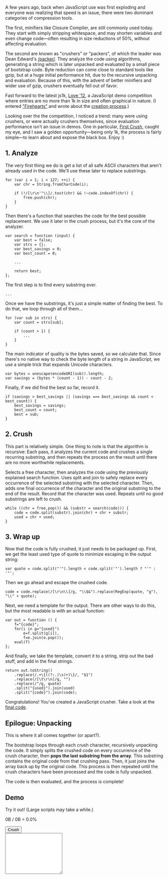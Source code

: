 A few years ago, back when JavaScript use was first exploding and everyone was realizing that speed is an issue, there were two dominant categories of compression tools.

The first, minifiers like Closure Compiler, are still commonly used today. They start with simply stripping whitespace, and may shorten variables and even change code—often resulting in size reductions of 50%, without affecting evaluation.

The second are known as "crushers" or "packers", of which the leader was Dean Edward's [/packer/](http://dean.edwards.name/packer/). They analyze the code using algorithms, generating a string which is later unpacked and evaluated by a small piece of bootstrap code. Byte reduction can come close to standard tools like gzip, but at a huge initial performance hit, due to the recursive unpacking and evaluation. Because of this, with the advent of better minifiers and wider use of gzip, crushers eventually fell out of favor.

Fast forward to the latest js1k, [Love '12](http://js1k.com/2012-love/), a JavaScript demo competition where entries are no more than 1k in size and often graphical in nature. (I entered ["Firehearts"](http://js1k.com/2012-love/demo/1252) and wrote about the [creation process](/creating-firehearts).)

Looking over the the competition, I noticed a trend: many were using crushers, or were actually crushers themselves, since evaluation performance isn't an issue in demos. One in particular, [First Crush](http://js1k.com/2012-love/demo/1189), caught my eye, and I saw a golden opportunity—being only 1k, the process is fairly simple—to learn about and expose the black box. Enjoy :)

## 1. Analyze

The very first thing we do is get a list of all safe ASCII characters that aren't already used in the code. We'll use these later to replace substrings.

	for (var i = 1; i < 127; ++i) {
		var chr = String.fromCharCode(i);
		
		if (!/[\r\n'"\\]/.test(chr) && !~code.indexOf(chr)) {
			free.push(chr);
		}
	}

Then there's a function that searches the code for the best possible replacement. We use it later in the crush process, but it's the core of the analyzer.

	var search = function (input) {
		var best = false;
		var strs = {};
		var best_savings = 0;
		var best_count = 0;
		
		...
		
		return best;
	};

The first step is to find every substring ever.

	...

Once we have the substrings, it's just a simple matter of finding the best. To do that, we loop through all of them...

	for (var sub in strs) {
		var count = strs[sub];
		
		if (count > 1) {
			...
		}
	}

The main indicator of quality is the bytes saved, so we calculate that. Since there's no native way to check the byte length of a string in JavaScript, we use a simple trick that expands Unicode characters.

	var bytes = unescape(encodeURI(sub)).length;
	var savings = (bytes * (count - 1)) - count - 2;

Finally, if we did find the best so far, record it.

	if (savings > best_savings || (savings === best_savings && count < best_count)) {
		best_savings = savings;
		best_count = count;
		best = sub;
	}

## 2. Crush
This part is relatively simple. One thing to note is that the algorithm is recursive: Each pass, it analyzes the current code and crushes a single recurring substring, and then repeats the process on the result until there are no more worthwhile replacements.

Selects a free character, then analyzes the code using the previously explained search function. Uses split and join to safely replace every occurrence of the selected substring with the selected character. Then, adds one final occurrence of the character and the original substring to the end of the result. Record that the character was used. Repeats until no good substrings are left to crush.

	while ((chr = free.pop()) && (substr = search(code))) {
		code = code.split(substr).join(chr) + chr + substr;
		used = chr + used;
	}

## 3. Wrap up
Now that the code is fully crushed, it just needs to be packaged up. First, we get the least used type of quote to minimize escaping in the output string:

	var quote = code.split("'").length < code.split('"').length ? "'" : '"';

Then we go ahead and escape the crushed code.

	code = code.replace(/[\r\n\\]/g, "\\$&").replace(RegExp(quote, "g"), "\\" + quote);

Next, we need a template for the output. There are other ways to do this, but the most readable is with an actual function:

	var out = function () {
		f="{code}";
		for(i in g="{used}")
			e=f.split(g[i]),
			f=e.join(e.pop());
		eval(f)
	};

And finally, we take the template, convert it to a string, strip out the bad stuff, and add in the final strings.

	return out.toString()
		.replace(/.+\{((?:.|\s)+)\}/, "$1")
		.replace(/[\t\r\n]/g, "")
		.replace(/"/g, quote)
		.split("{used}").join(used)
		.split("{code}").join(code);

Congratulations! You've created a JavaScript crusher. Take a look at the [final code](crush.js).

## Epilogue: Unpacking
This is where it all comes together (or apart?).

The bootstrap loops through each crush character, recursively unpacking the code. It simply splits the crushed code on every occurrence of the crush character, then **pops the last substring from the array**. This substring contains the original code from that crushing pass. Then, it just joins the array back up by the original code. This process is then repeated until the crush characters have been processed and the code is fully unpacked.

The code is then evaluated, and the process is complete!

## Demo
<div class="row">
	<div class="span3">
		<div class="well" style="margin-bottom:0">
			<p>Try it out! (Large scripts may take a while.)</p>
			<p><span id="demo-oldsize">0</span>B / <span id="demo-newsize">0</span>B = <span id="demo-pctsize">0.0</span>%</p>
			<button class="btn btn-block btn-primary" id="demo-run">Crush</button>
		</div>
	</div>
	<div class="span7">
		<textarea class="span7" id="demo-txt" style="height:130px; margin-bottom:0"></textarea>
	</div>
</div>

<script src="crush.js"></script>
<script src="crush-demo.js"></script>